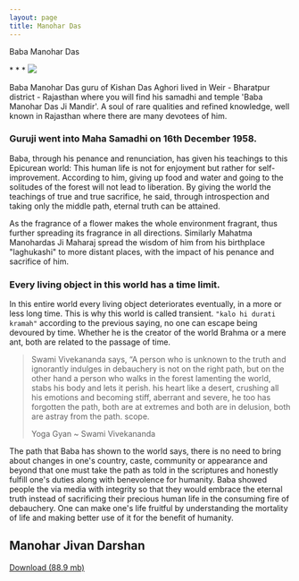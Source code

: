 ```yaml
---
layout: page
title: Manohar Das
---
```


<p class="display-2 fw-bold">Baba Manohar Das</p>
* * *

<img src="{{ '/assets/imgs/babas/Manohar.jpg' | absolute_url }}" class="w-50" >

Baba Manohar Das guru of Kishan Das Aghori lived in Weir - Bharatpur district - Rajasthan where you will find his samadhi and temple 'Baba Manohar Das Ji Mandir'. A soul of rare qualities and refined knowledge, well known in Rajasthan where there are many devotees of him.

### Guruji went into Maha Samadhi on 16th December 1958.

Baba, through his penance and renunciation, has given his teachings to this Epicurean world: This human life is not for enjoyment but rather for self-improvement. According to him, giving up food and water and going to the solitudes of the forest will not lead to liberation. By giving the world the teachings of true and true sacrifice, he said, through introspection and taking only the middle path, eternal truth can be attained.

As the fragrance of a flower makes the whole environment fragrant, thus further spreading its fragrance in all directions. Similarly Mahatma Manohardas Ji Maharaj spread the wisdom of him from his birthplace "laghukashi" to more distant places, with the impact of his penance and sacrifice of him.

### Every living object in this world has a time limit.
  
In this entire world every living object deteriorates eventually, in a more or less long time. This is why this world is called transient. <code>"kalo hi durati kramah"</code> according to the previous saying, no one can escape being devoured by time. Whether he is the creator of the world Brahma or a mere ant, both are related to the passage of time.

<blockquote>
  <p>
    Swami Vivekananda says, “A person who is unknown to the truth and ignorantly indulges in debauchery is not on the right path, but on the other hand a person who walks in the forest lamenting the world, stabs his body and lets it perish. his heart like a desert, crushing all his emotions and becoming stiff, aberrant and severe, he too has forgotten the path, both are at extremes and both are in delusion, both are astray from the path. scope.
  </p>
  <footer>
    Yoga Gyan ~ Swami Vivekananda
  </footer>

</blockquote>

The path that Baba has shown to the world says, there is no need to bring about changes in one's country, caste, community or appearance and beyond that one must take the path as told in the scriptures and honestly fulfill one's duties along with benevolence for humanity. Baba showed people the via media with integrity so that they would embrace the eternal truth instead of sacrificing their precious human life in the consuming fire of debauchery. One can make one's life fruitful by understanding the mortality of life and making better use of it for the benefit of humanity.

## Manohar Jivan Darshan

<a href="https://www.aghori.it/ManoharDasJIvanDarshan.pdf" class="btn btn-warning" download><i class="fa fa-book"></i> Download (88.9 mb)</a>

<p class="py-3"></p>

